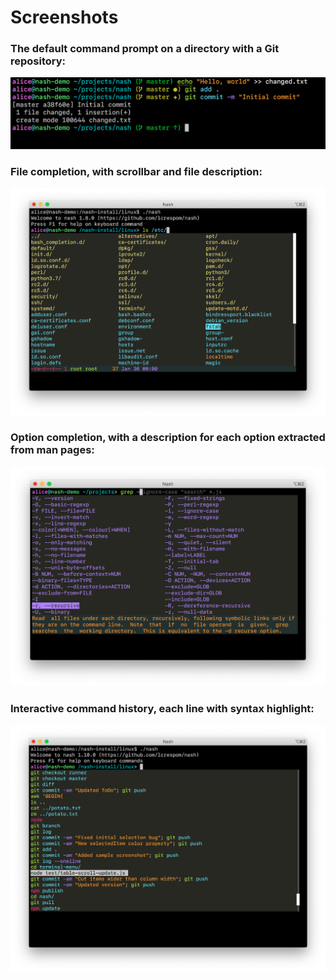 # Screenshots

### The default command prompt on a directory with a Git repository:
![The prompt, showing different git statuses](img/git-prompt.png)


### File completion, with scrollbar and file description:
![File completion](img/file-completion.png)


### Option completion, with a description for each option extracted from man pages:
![Option completion](img/option-completion.png)


### Interactive command history, each line with syntax highlight:
![Command history](img/command-history.png)